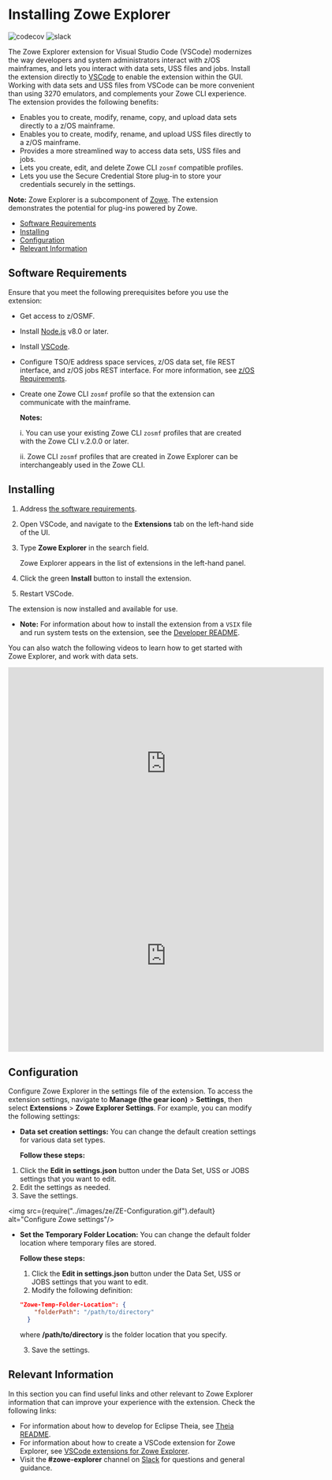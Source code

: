 # Installing Zowe Explorer

<img src="https://codecov.io/gh/zowe/vscode-extension-for-zowe/branch/master/graph/badge.svg" alt="codecov" scope="external"/>
<img src="https://img.shields.io/badge/chat-on%20Slack-blue" alt="slack" scope="external"/>

The Zowe Explorer extension for Visual Studio Code (VSCode) modernizes the way developers and system administrators interact with z/OS mainframes, and lets you interact with data sets, USS files and jobs. Install the extension directly to [VSCode](https://code.visualstudio.com/) to enable the extension within the GUI. Working with data sets and USS files from VSCode can be more convenient than using 3270 emulators, and complements your Zowe CLI experience. The extension provides the following benefits:

* Enables you to create, modify, rename, copy, and upload data sets directly to a z/OS mainframe.
* Enables you to create, modify, rename, and upload USS files directly to a z/OS mainframe.
* Provides a more streamlined way to access data sets, USS files and jobs.
* Lets you create, edit, and delete Zowe CLI `zosmf` compatible profiles.
* Lets you use the Secure Credential Store plug-in to store your credentials securely in the settings.

**Note:** Zowe Explorer is a subcomponent of [Zowe](https://zowe.org/home/). The extension demonstrates the potential for plug-ins powered by Zowe.

* [Software Requirements](#software-requirements)
* [Installing](#installing)
* [Configuration](#configuration)
* [Relevant Information](#relevant-information)

## Software Requirements

Ensure that you meet the following prerequisites before you use the extension:

* Get access to z/OSMF.
* Install [Node.js](https://nodejs.org/en/download/) v8.0 or later.
* Install [VSCode](https://code.visualstudio.com/).
* Configure TSO/E address space services, z/OS data set, file REST interface, and z/OS jobs REST interface. For more information, see [z/OS Requirements](https://docs.zowe.org/stable/user-guide/systemrequirements-zosmf#z-os-requirements).
* Create one Zowe CLI `zosmf` profile so that the extension can communicate with the mainframe.

   **Notes:**

   i. You can use your existing Zowe CLI `zosmf` profiles that are created with the Zowe CLI v.2.0.0 or later.

   ii. Zowe CLI `zosmf` profiles that are created in Zowe Explorer can be interchangeably used in the Zowe CLI.

## Installing

1. Address [the software requirements](#software-requirements).
2. Open VSCode, and navigate to the **Extensions** tab on the left-hand side of the UI.
3. Type **Zowe Explorer** in the search field.
  
   Zowe Explorer appears in the list of extensions in the left-hand panel.

4. Click the green **Install** button to install the extension.
5. Restart VSCode.

The extension is now installed and available for use.

* **Note:** For information about how to install the extension from a `VSIX` file and run system tests on the extension, see the [Developer README](https://github.com/zowe/zowe-explorer-vscode/blob/master/docs/README.md).

You can also watch the following videos to learn how to get started with Zowe Explorer, and work with data sets.

<iframe class="embed-responsive-item" id="youtubeplayer" title="Getting Started with Zowe" type="text/html" width="640" height="390" src="https://www.youtube.com/embed/G_WCsFZIWt4" frameborder="0" webkitallowfullscreen="true" mozallowfullscreen="true" allowfullscreen="true"> </iframe>

<iframe class="embed-responsive-item" id="youtubeplayer2" title="How to Work with Data Sets" type="text/html" width="640" height="390" src="https://www.youtube.com/embed/X4oSHrI4oN4" frameborder="0" webkitallowfullscreen="true" mozallowfullscreen="true" allowfullscreen="true"> </iframe>

## Configuration

Configure Zowe Explorer in the settings file of the extension. To access the extension settings, navigate to **Manage (the gear icon)**  > **Settings**, then select **Extensions** > **Zowe Explorer Settings**. For example, you can modify the following settings:

* **Data set creation settings:** You can change the default creation settings for various data set types.

  **Follow these steps:**

1. Click the **Edit in settings.json** button under the Data Set, USS or JOBS settings that you want to edit.
2. Edit the settings as needed.
3. Save the settings.

<img src={require("../images/ze/ZE-Configuration.gif").default} alt="Configure Zowe settings"/>

* **Set the Temporary Folder Location:** You can change the default folder location where temporary files are stored. 

    **Follow these steps:**

   1. Click the **Edit in settings.json** button under the Data Set, USS or JOBS settings that you want to edit.
   2. Modify the following definition:

    ```json
    "Zowe-Temp-Folder-Location": {
        "folderPath": "/path/to/directory"
      }
    ```

  where **/path/to/directory** is the folder location that you specify.
  
  3. Save the settings.

## Relevant Information

In this section you can find useful links and other relevant to Zowe Explorer information that can improve your experience with the extension. Check the following links:

* For information about how to develop for Eclipse Theia, see [Theia README](https://github.com/zowe/zowe-explorer-vscode/blob/master/docs/README-Theia.md).
* For information about how to create a VSCode extension for Zowe Explorer, see [VSCode extensions for Zowe Explorer](https://github.com/zowe/zowe-explorer-vscode/blob/master/docs/README-Extending.md).
* Visit the **#zowe-explorer** channel on [Slack](https://openmainframeproject.slack.com/) for questions and general guidance.
